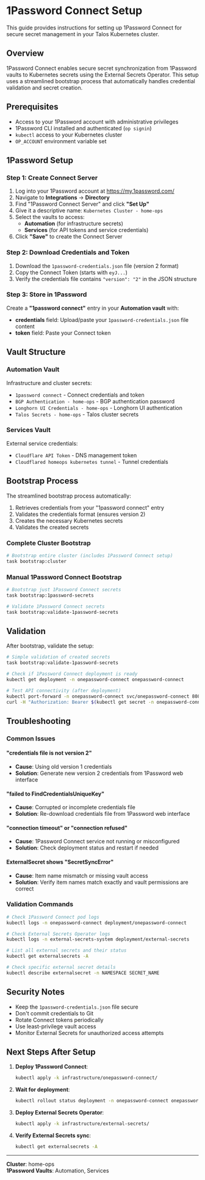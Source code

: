 # 1Password Connect Setup

This guide provides instructions for setting up 1Password Connect for secure secret management in your Talos Kubernetes cluster.

## Overview

1Password Connect enables secure secret synchronization from 1Password vaults to Kubernetes secrets using the External Secrets Operator. This setup uses a streamlined bootstrap process that automatically handles credential validation and secret creation.

## Prerequisites

- Access to your 1Password account with administrative privileges
- 1Password CLI installed and authenticated (`op signin`)
- `kubectl` access to your Kubernetes cluster
- `OP_ACCOUNT` environment variable set

## 1Password Setup

### Step 1: Create Connect Server

1. Log into your 1Password account at https://my.1password.com/
2. Navigate to **Integrations** → **Directory**
3. Find "1Password Connect Server" and click **"Set Up"**
4. Give it a descriptive name: `Kubernetes Cluster - home-ops`
5. Select the vaults to access:
   - **Automation** (for infrastructure secrets)
   - **Services** (for API tokens and service credentials)
6. Click **"Save"** to create the Connect Server

### Step 2: Download Credentials and Token

1. Download the `1password-credentials.json` file (version 2 format)
2. Copy the Connect Token (starts with `eyJ...`)
3. Verify the credentials file contains `"version": "2"` in the JSON structure

### Step 3: Store in 1Password

Create a **"1password connect"** entry in your **Automation vault** with:
- **credentials** field: Upload/paste your `1password-credentials.json` file content
- **token** field: Paste your Connect token

## Vault Structure

### Automation Vault
Infrastructure and cluster secrets:
- `1password connect` - Connect credentials and token
- `BGP Authentication - home-ops` - BGP authentication password
- `Longhorn UI Credentials - home-ops` - Longhorn UI authentication
- `Talos Secrets - home-ops` - Talos cluster secrets

### Services Vault
External service credentials:
- `Cloudflare API Token` - DNS management token
- `Cloudflared homeops kubernetes tunnel` - Tunnel credentials

## Bootstrap Process

The streamlined bootstrap process automatically:
1. Retrieves credentials from your "1password connect" entry
2. Validates the credentials format (ensures version 2)
3. Creates the necessary Kubernetes secrets
4. Validates the created secrets

### Complete Cluster Bootstrap
```bash
# Bootstrap entire cluster (includes 1Password Connect setup)
task bootstrap:cluster
```

### Manual 1Password Connect Bootstrap
```bash
# Bootstrap just 1Password Connect secrets
task bootstrap:1password-secrets

# Validate 1Password Connect secrets
task bootstrap:validate-1password-secrets
```

## Validation

After bootstrap, validate the setup:

```bash
# Simple validation of created secrets
task bootstrap:validate-1password-secrets

# Check if 1Password Connect deployment is ready
kubectl get deployment -n onepassword-connect onepassword-connect

# Test API connectivity (after deployment)
kubectl port-forward -n onepassword-connect svc/onepassword-connect 8080:8080 &
curl -H "Authorization: Bearer $(kubectl get secret -n onepassword-connect onepassword-connect-token -o jsonpath='{.data.token}' | base64 -d)" http://localhost:8080/v1/health
```

## Troubleshooting

### Common Issues

#### "credentials file is not version 2"
- **Cause**: Using old version 1 credentials
- **Solution**: Generate new version 2 credentials from 1Password web interface

#### "failed to FindCredentialsUniqueKey"
- **Cause**: Corrupted or incomplete credentials file
- **Solution**: Re-download credentials file from 1Password web interface

#### "connection timeout" or "connection refused"
- **Cause**: 1Password Connect service not running or misconfigured
- **Solution**: Check deployment status and restart if needed

#### ExternalSecret shows "SecretSyncError"
- **Cause**: Item name mismatch or missing vault access
- **Solution**: Verify item names match exactly and vault permissions are correct

### Validation Commands

```bash
# Check 1Password Connect pod logs
kubectl logs -n onepassword-connect deployment/onepassword-connect

# Check External Secrets Operator logs
kubectl logs -n external-secrets-system deployment/external-secrets

# List all external secrets and their status
kubectl get externalsecrets -A

# Check specific external secret details
kubectl describe externalsecret -n NAMESPACE SECRET_NAME
```

## Security Notes

- Keep the `1password-credentials.json` file secure
- Don't commit credentials to Git
- Rotate Connect tokens periodically
- Use least-privilege vault access
- Monitor External Secrets for unauthorized access attempts

## Next Steps After Setup

1. **Deploy 1Password Connect**:
   ```bash
   kubectl apply -k infrastructure/onepassword-connect/
   ```

2. **Wait for deployment**:
   ```bash
   kubectl rollout status deployment -n onepassword-connect onepassword-connect
   ```

3. **Deploy External Secrets Operator**:
   ```bash
   kubectl apply -k infrastructure/external-secrets/
   ```

4. **Verify External Secrets sync**:
   ```bash
   kubectl get externalsecrets -A
   ```

---

**Cluster**: home-ops  
**1Password Vaults**: Automation, Services